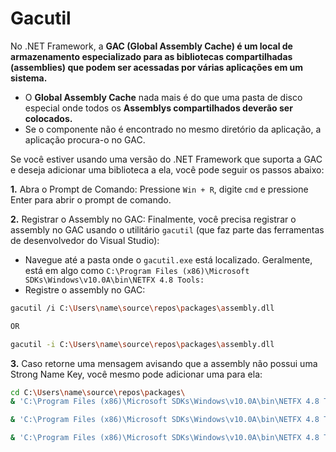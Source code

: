 # Gacutil
No .NET Framework, a **GAC (Global Assembly Cache) é um local de armazenamento especializado para as bibliotecas compartilhadas (assemblies) que podem ser acessadas por várias aplicações em um sistema.**
- O **Global Assembly Cache** nada mais é do que uma pasta de disco especial onde todos os **Assemblys compartilhados deverão ser colocados.**
- Se o componente não é encontrado no mesmo diretório da aplicação, a aplicação procura-o no GAC.

Se você estiver usando uma versão do .NET Framework que suporta a GAC e deseja adicionar uma biblioteca a ela, você pode seguir os passos abaixo:

**1.** Abra o Prompt de Comando: Pressione `Win + R`, digite `cmd` e pressione Enter para abrir o prompt de comando.

**2.** Registrar o Assembly no GAC: Finalmente, você precisa registrar o assembly no GAC usando o utilitário `gacutil` (que faz parte das ferramentas de desenvolvedor do Visual Studio):
- Navegue até a pasta onde o `gacutil.exe` está localizado. Geralmente, está em algo como `C:\Program Files (x86)\Microsoft SDKs\Windows\v10.0A\bin\NETFX 4.8 Tools:`
- Registre o assembly no GAC:
```sh
gacutil /i C:\Users\name\source\repos\packages\assembly.dll 

OR

gacutil -i C:\Users\name\source\repos\packages\assembly.dll 
```

**3.** Caso retorne uma mensagem avisando que a assembly não possui uma Strong Name Key, você mesmo pode adicionar uma para ela:
```sh
cd C:\Users\name\source\repos\packages\
& 'C:\Program Files (x86)\Microsoft SDKs\Windows\v10.0A\bin\NETFX 4.8 Tools\sn.exe' -k KeyPair.snk

& 'C:\Program Files (x86)\Microsoft SDKs\Windows\v10.0A\bin\NETFX 4.8 Tools\sn.exe' -Ra assembly.dll KeyPair.snk

& 'C:\Program Files (x86)\Microsoft SDKs\Windows\v10.0A\bin\NETFX 4.8 Tools\gacutil.exe' /i C:\Users\name\source\repos\packages\assembly.dll
```



